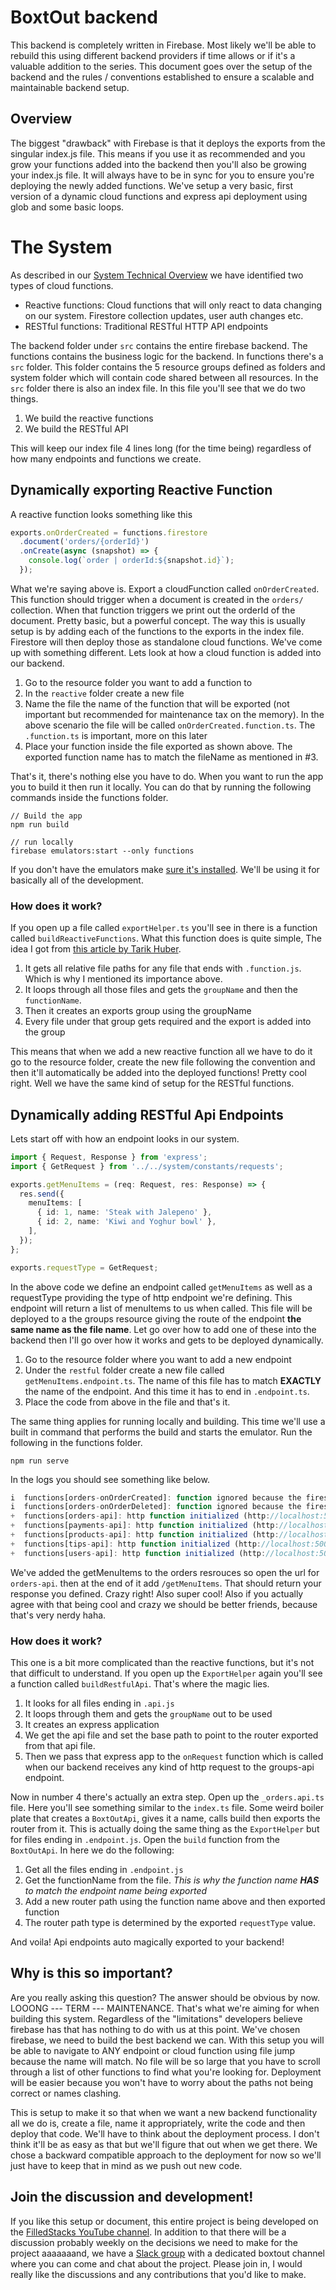 # BoxtOut backend

This backend is completely written in Firebase. Most likely we'll be able to rebuild this using different backend providers if time allows or if it's a valuable addition to the series. This document goes over the setup of the backend and the rules / conventions established to ensure a scalable and maintainable backend setup.

## Overview

The biggest "drawback" with Firebase is that it deploys the exports from the singular index.js file. This means if you use it as recommended and you grow your functions added into the backend then you'll also be growing your index.js file. It will always have to be in sync for you to ensure you're deploying the newly added functions. We've setup a very basic, first version of a dynamic cloud functions and express api deployment using glob and some basic loops.

# The System

As described in our [System Technical Overview](https://github.com/FilledStacks/boxtout/wiki/System-Technical-Overview#backend-api-and-setup) we have identified two types of cloud functions.

- Reactive functions: Cloud functions that will only react to data changing on our system. Firestore collection updates, user auth changes etc.
- RESTful functions: Traditional RESTful HTTP API endpoints

The backend folder under `src` contains the entire firebase backend. The functions contains the business logic for the backend. In functions there's a `src` folder. This folder contains the 5 resource groups defined as folders and system folder which will contain code shared between all resources. In the `src` folder there is also an index file. In this file you'll see that we do two things.

1. We build the reactive functions
2. We build the RESTful API

This will keep our index file 4 lines long (for the time being) regardless of how many endpoints and functions we create.

## Dynamically exporting Reactive Function

A reactive function looks something like this

```ts
exports.onOrderCreated = functions.firestore
  .document('orders/{orderId}')
  .onCreate(async (snapshot) => {
    console.log(`order | orderId:${snapshot.id}`);
  });
```

What we're saying above is. Export a cloudFunction called `onOrderCreated`. This function should trigger when a document is created in the `orders/` collection. When that function triggers we print out the orderId of the document. Pretty basic, but a powerful concept. The way this is usually setup is by adding each of the functions to the exports in the index file. Firestore will then deploy those as standalone cloud functions. We've come up with something different. Lets look at how a cloud function is added into our backend.

1. Go to the resource folder you want to add a function to
2. In the `reactive` folder create a new file
3. Name the file the name of the function that will be exported (not important but recommended for maintenance tax on the memory).
   In the above scenario the file will be called `onOrderCreated.function.ts`. The `.function.ts` is important, more on this later
4. Place your function inside the file exported as shown above. The exported function name has to match the fileName as mentioned in #3.

That's it, there's nothing else you have to do. When you want to run the app you to build it then run it locally. You can do that by running the following commands inside the functions folder.

```
// Build the app
npm run build

// run locally
firebase emulators:start --only functions
```

If you don't have the emulators make [sure it's installed](https://firebase.google.com/docs/functions/local-emulator#install_the_firebase_cli). We'll be using it for basically all of the development.

### How does it work?

If you open up a file called `exportHelper.ts` you'll see in there is a function called `buildReactiveFunctions`. What this function does is quite simple, The idea I got from [this article by Tarik Huber](https://codeburst.io/organizing-your-firebase-cloud-functions-67dc17b3b0da).

1. It gets all relative file paths for any file that ends with `.function.js`. Which is why I mentioned its importance above.
2. It loops through all those files and gets the `groupName` and then the `functionName`.
3. Then it creates an exports group using the groupName
4. Every file under that group gets required and the export is added into the group

This means that when we add a new reactive function all we have to do it go to the resource folder, create the new file following the convention and then it'll automatically be added into the deployed functions! Pretty cool right. Well we have the same kind of setup for the RESTful functions.

## Dynamically adding RESTful Api Endpoints

Lets start off with how an endpoint looks in our system.

```ts
import { Request, Response } from 'express';
import { GetRequest } from '../../system/constants/requests';

exports.getMenuItems = (req: Request, res: Response) => {
  res.send({
    menuItems: [
      { id: 1, name: 'Steak with Jalepeno' },
      { id: 2, name: 'Kiwi and Yoghur bowl' },
    ],
  });
};

exports.requestType = GetRequest;
```

In the above code we define an endpoint called `getMenuItems` as well as a requestType providing the type of http endpoint we're defining. This endpoint will return a list of menuItems to us when called. This file will be deployed to a the groups resource giving the route of the endpoint **the same name as the file name**. Let go over how to add one of these into the backend then I'll go over how it works and gets to be deployed dynamically.

1. Go to the resource folder where you want to add a new endpoint
2. Under the `restful` folder create a new file called `getMenuItems.endpoint.ts`. The name of this file has to match **EXACTLY** the name of the endpoint. And this time it has to end in `.endpoint.ts`.
3. Place the code from above in the file and that's it.

The same thing applies for running locally and building. This time we'll use a built in command that performs the build and starts the emulator. Run the following in the functions folder.

```
npm run serve
```

In the logs you should see something like below.

```ts
i  functions[orders-onOrderCreated]: function ignored because the firestore emulator does not exist or is not running.
i  functions[orders-onOrderDeleted]: function ignored because the firestore emulator does not exist or is not running.
+  functions[orders-api]: http function initialized (http://localhost:5000/boxtout-production/us-central1/orders-api).
+  functions[payments-api]: http function initialized (http://localhost:5000/boxtout-production/us-central1/payments-api).
+  functions[products-api]: http function initialized (http://localhost:5000/boxtout-production/us-central1/products-api).
+  functions[tips-api]: http function initialized (http://localhost:5000/boxtout-production/us-central1/tips-api).
+  functions[users-api]: http function initialized (http://localhost:5000/boxtout-production/us-central1/users-api).
```

We've added the getMenuItems to the orders resrouces so open the url for `orders-api`. then at the end of it add `/getMenuItems`. That should return your response you defined. Crazy right! Also super cool! Also if you actually agree with that being cool and crazy we should be better friends, because that's very nerdy haha.

### How does it work?

This one is a bit more complicated than the reactive functions, but it's not that difficult to understand. If you open up the `ExportHelper` again you'll see a function called `buildRestfulApi`. That's where the magic lies.

1. It looks for all files ending in `.api.js`
2. It loops through them and gets the `groupName` out to be used
3. It creates an express application
4. We get the api file and set the base path to point to the router exported from that api file.
5. Then we pass that express app to the `onRequest` function which is called when our backend receives any kind of http request to the groups-api endpoint.

Now in number 4 there's actually an extra step. Open up the `_orders.api.ts` file. Here you'll see something similar to the `index.ts` file. Some weird boiler plate that creates a `BoxtOutApi`, gives it a name, calls build then exports the router from it. This is actually doing the same thing as the `ExportHelper` but for files ending in `.endpoint.js`. Open the `build` function from the `BoxtOutApi`. In here we do the following:

1. Get all the files ending in `.endpoint.js`
2. Get the functionName from the file. _This is why the function name **HAS** to match the endpoint name being exported_
3. Add a new router path using the function name above and then exported function
4. The router path type is determined by the exported `requestType` value.

And voila! Api endpoints auto magically exported to your backend!

## Why is this so important?

Are you really asking this question? The answer should be obvious by now. LOOONG --- TERM --- MAINTENANCE. That's what we're aiming for when building this system. Regardless of the "limitations" developers believe firebase has that has nothing to do with us at this point. We've chosen firebase, we need to build the best backend we can. With this setup you will be able to navigate to ANY endpoint or cloud function using file jump because the name will match. No file will be so large that you have to scroll through a list of other functions to find what you're looking for. Deployment will be easier because you won't have to worry about the paths not being correct or names clashing.

This is setup to make it so that when we want a new backend functionality all we do is, create a file, name it appropriately, write the code and then deploy that code. We'll have to think about the deployment process. I don't think it'll be as easy as that but we'll figure that out when we get there. We chose a backward compatible approach to the deployment for now so we'll just have to keep that in mind as we push out new code.

## Join the discussion and development!

If you like this setup or document, this entire project is being developed on the [FilledStacks YouTube channel](https://www.youtube.com/filledstacks). In addition to that there will be a discussion probably weekly on the decisions we need to make for the project aaaaaaand, we have a [Slack group](https://join.slack.com/t/filledstacks/shared_invite/zt-kjy2db0n-XJSiovQ69kVc1xcvekjA3w) with a dedicated boxtout channel where you can come and chat about the project. Please join in, I would really like the discussions and any contributions that you'd like to make.
